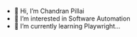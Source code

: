 - 👋 Hi, I’m Chandran Pillai
- 👀 I’m interested in Software Automation
- 🌱 I’m currently learning Playwright...

<!---
chandran-pillai/chandran-pillai is a ✨ special ✨ repository because its `README.md` (this file) appears on your GitHub profile.
You can click the Preview link to take a look at your changes.
--->
